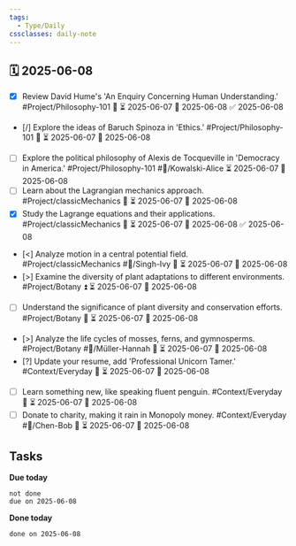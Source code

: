 ```yaml
---
tags:
  - Type/Daily
cssclasses: daily-note
---
```


## 🗓️ 2025-06-08

- [x] Review David Hume's 'An Enquiry Concerning Human Understanding.' #Project/Philosophy-101 🔺 ⏳ 2025-06-07 📅 2025-06-08 ✅ 2025-06-08
- [/] Explore the ideas of Baruch Spinoza in 'Ethics.' #Project/Philosophy-101 🔽 ⏳ 2025-06-07 📅 2025-06-08
- [ ] Explore the political philosophy of Alexis de Tocqueville in 'Democracy in America.' #Project/Philosophy-101 #👤/Kowalski-Alice ⏳ 2025-06-07 📅 2025-06-08
- [ ] Learn about the Lagrangian mechanics approach. #Project/classicMechanics 🔽 ⏳ 2025-06-07 📅 2025-06-08
- [x] Study the Lagrange equations and their applications. #Project/classicMechanics 🔽 ⏳ 2025-06-07 📅 2025-06-08 ✅ 2025-06-08
- [<] Analyze motion in a central potential field. #Project/classicMechanics #👤/Singh-Ivy 🔺 ⏳ 2025-06-07 📅 2025-06-08
- [>] Examine the diversity of plant adaptations to different environments. #Project/Botany ⏫ ⏳ 2025-06-07 📅 2025-06-08
- [ ] Understand the significance of plant diversity and conservation efforts. #Project/Botany 🔼 ⏳ 2025-06-07 📅 2025-06-08
- [>] Analyze the life cycles of mosses, ferns, and gymnosperms. #Project/Botany #👤/Müller-Hannah 🔼 ⏳ 2025-06-07 📅 2025-06-08
- [?] Update your resume, add 'Professional Unicorn Tamer.' #Context/Everyday 🔽 ⏳ 2025-06-07 📅 2025-06-08
- [ ] Learn something new, like speaking fluent penguin. #Context/Everyday 🔽 ⏳ 2025-06-07 📅 2025-06-08
- [ ] Donate to charity, making it rain in Monopoly money. #Context/Everyday #👤/Chen-Bob 🔼 ⏳ 2025-06-07 📅 2025-06-08

## Tasks

**Due today**

```tasks
not done
due on 2025-06-08
```

**Done today**

```tasks
done on 2025-06-08
```
            